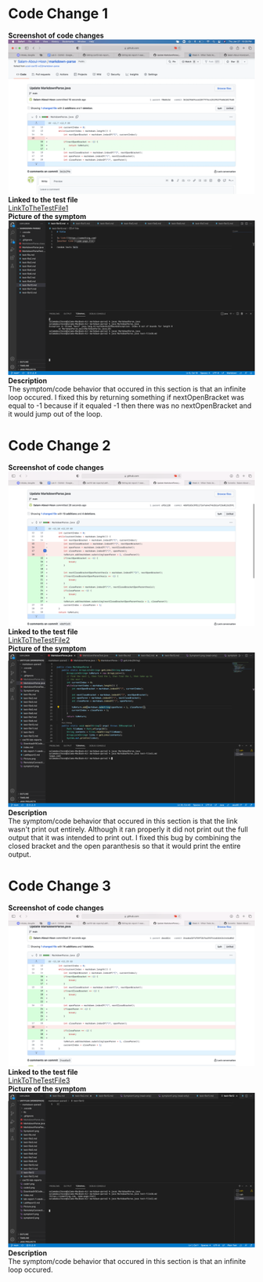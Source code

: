 # Code Change 1 
**Screenshot of code changes**
![Image](code1.png) \
**Linked to the test file** \
[LinkToTheTestFile1](https://github.com/Salam-Aboul-Hosn/markdown-parse/commit/fe48eaa3de504613f4dc99fb3419e9c293c6fec0) \
**Picture of the symptom** 
![Image](symptom1.png)
**Description** \
The symptom/code behavior that occured in this section is that an infinite loop occured. I fixed this by returning something if nextOpenBracket was equal to -1 because if it equaled -1 then there was no nextOpenBracket and it would jump out of the loop.

# Code Change 2
**Screenshot of code changes**
![Image](code2.png) \
**Linked to the test file** \
[LinkToTheTestFile2](https://github.com/Salam-Aboul-Hosn/markdown-parse/commit/68ef65cd56ee8afb30c0542444c3e2de58c67895) \
**Picture of the symptom** 
![Image](symptom2.png)
**Description** \
The symptom/code behavior that occured in this section is that the link wasn't print out entirely. Although it ran properly it did not print out the full output that it was intended to print out. I fixed this bug by combining the closed bracket and the open paranthesis so that it would print the entire output.

# Code Change 3
**Screenshot of code changes**
![Image](code3.png) \
**Linked to the test file** \
[LinkToTheTestFile3](https://github.com/Salam-Aboul-Hosn/markdown-parse/commit/a06a975192b0d64625d74f976d0c3c3ec2418fc4) \
**Picture of the symptom** 
![Image](symptom3.png)
**Description** \
The symptom/code behavior that occured in this section is that an infinite loop occured. 
